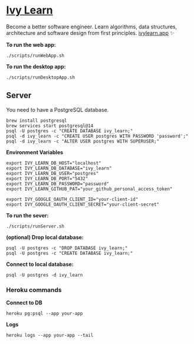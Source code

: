 # [Ivy Learn](https://ivylearn.app/)

Become a better software engineer. Learn algorithms, data structures, architecture and software design from first principles. [ivylearn.app](https://ivylearn.app/) ✨

**To run the web app:**

```
./scripts/runWebApp.sh
```

**To run the desktop app:**

```
./scripts/runDesktopApp.sh
```

## Server

You need to have a PostgreSQL database.

```zshrc
brew install postgresql
brew services start postgresql@14
psql -U postgres -c "CREATE DATABASE ivy_learn;"
psql -d ivy_learn -c "CREATE USER postgres WITH PASSWORD 'password';"
psql -d ivy_learn -c "ALTER USER postgres WITH SUPERUSER;"
```

**Environment Variables**

```zshrc
export IVY_LEARN_DB_HOST="localhost"
export IVY_LEARN_DB_DATABASE="ivy_learn"
export IVY_LEARN_DB_USER="postgres"
export IVY_LEARN_DB_PORT="5432"
export IVY_LEARN_DB_PASSWORD="password"
export IVY_LEARN_GITHUB_PAT="your_github_personal_access_token"

export IVY_GOOGLE_OAUTH_CLIENT_ID="your-client-id"
export IVY_GOOGLE_OAUTH_CLIENT_SECRET="your-client-secret"
```

**To run the sever:**

```
./scripts/runServer.sh
```

**(optional) Drop local database:**

```zshrc
psql -U postgres -c "DROP DATABASE ivy_learn;"
psql -U postgres -c "CREATE DATABASE ivy_learn;"
```

**Connect to local database:**

```zshrc
psql -U postgres -d ivy_learn
```

### Heroku commands

**Connect to DB**

```zshrc
heroku pg:psql --app your-app
```

**Logs**

```zshrc
heroku logs --app your-app --tail
```
